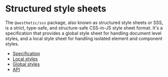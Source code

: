 # Structured style sheets

The `@aesthetic/sss` package, also known as structured style sheets or SSS, is a strict, type-safe,
and structure-safe CSS-in-JS style sheet format. It's a specification that provides a global style
sheet for handling document level styles, and a local style sheet for handling isolated element and
component styles.

- [Specification](./spec.md)
- [Local styles](./local.md)
- [Global styles](./global.md)
- [API](./api.md)
